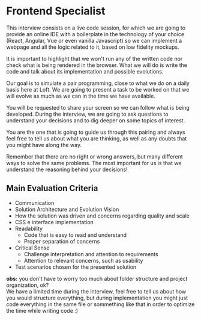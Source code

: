 # Frontend Specialist

This interview consists on a live code session, for which we are going to provide an online IDE with a boilerplate in the technology of your choice (React, Angular, Vue or even vanilla Javascript) so we can implement a webpage and all the logic related to it, based on low fidelity mockups.

It is important to highlight that we won't run any of the written code nor check what is being rendered in the browser.
What we will do is write the code and talk about its implementation and possible evolutions.

Our goal is to simulate a pair programming, close to what we do on a daily basis here at Loft.
We are going to present a task to be worked on that we will evolve as much as we can in the time we have available.

You will be requested to share your screen so we can follow what is being developed.
During the interview, we are going to ask questions to understand your decisions and to dig deeper on some topics of interest.

You are the one that is going to guide us through this pairing and always feel free to tell us about what you are thinking, as well as any doubts that you might have along the way.

Remember that there are no right or wrong answers, but many different ways to solve the same problems.
The most important for us is that we understand the reasoning behind your decisions!

## Main Evaluation Criteria
* Communication
* Solution Architecture and Evolution Vision
* How the solution was driven and concerns regarding quality and scale
* CSS e interface implementation
* Readability
  * Code that is easy to read and understand
  * Proper separation of concerns
* Critical Sense
  * Challenge interpretation and attention to requirements
  * Attention to relevant concerns, such as usability
* Test scenarios chosen for the presented solution

**obs:** you don't have to worry too much about folder structure and project organization, ok?  
We have a limited time during the interview, feel free to tell us about how you would structure everything, but during implementation you might just code everything in the same file or sommething like that in order to optimize the time while writing code :)